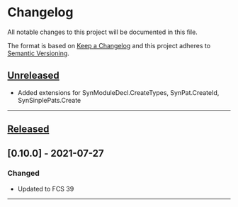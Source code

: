 # Changelog
All notable changes to this project will be documented in this file.

The format is based on [Keep a Changelog][Keep a Changelog] and this project adheres to [Semantic Versioning][Semantic Versioning].

## [Unreleased]
- Added extensions for SynModuleDecl.CreateTypes, SynPat.CreateId, SynSinplePats.Create

---

## [Released]
## [0.10.0] - 2021-07-27
### Changed
- Updated to FCS 39

---

<!-- Links -->
[Keep a Changelog]: https://keepachangelog.com/
[Semantic Versioning]: https://semver.org/

<!-- Versions -->
[Unreleased]: https://github.com/Author/Repository/compare/v1.0.0...HEAD
[Released]: https://github.com/Author/Repository/releases
[0.0.2]: https://github.com/Author/Repository/compare/v0.0.1..v0.0.2
[0.0.1]: https://github.com/Author/Repository/releases/v0.0.1
